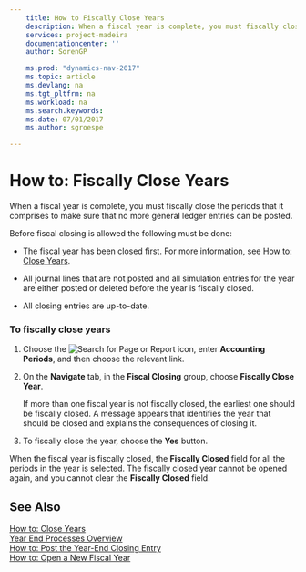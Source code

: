```yaml
---
    title: How to Fiscally Close Years 
    description: When a fiscal year is complete, you must fiscally close the periods that it comprises to make sure that no more general ledger entries can be posted.
    services: project-madeira
    documentationcenter: ''
    author: SorenGP

    ms.prod: "dynamics-nav-2017"
    ms.topic: article
    ms.devlang: na
    ms.tgt_pltfrm: na
    ms.workload: na
    ms.search.keywords:
    ms.date: 07/01/2017
    ms.author: sgroespe

---
```

# How to: Fiscally Close Years
When a fiscal year is complete, you must fiscally close the periods that it comprises to make sure that no more general ledger entries can be posted.  
  
 Before fiscal closing is allowed the following must be done:  
  
-   The fiscal year has been closed first. For more information, see [How to: Close Years](how-to-close-years.md).  
  
-   All journal lines that are not posted and all simulation entries for the year are either posted or deleted before the year is fiscally closed.  
  
-   All closing entries are up-to-date.  
  
### To fiscally close years  
  
1.  Choose the ![Search for Page or Report](media/ui-search/search_small.png "Search for Page or Report icon") icon, enter **Accounting Periods**, and then choose the relevant link.  
  
2.  On the **Navigate** tab, in the **Fiscal Closing** group, choose **Fiscally Close Year**.  
  
     If more than one fiscal year is not fiscally closed, the earliest one should be fiscally closed. A message appears that identifies the year that should be closed and explains the consequences of closing it.  
  
3.  To fiscally close the year, choose the **Yes** button.  
  
 When the fiscal year is fiscally closed, the **Fiscally Closed** field for all the periods in the year is selected. The fiscally closed year cannot be opened again, and you cannot clear the **Fiscally Closed** field.  
  
## See Also  
 [How to: Close Years](how-to-close-years.md)   
 [Year End Processes Overview](year-end-processes-overview.md)   
 [How to: Post the Year-End Closing Entry](how-to-post-the-year-end-closing-entry.md)   
 [How to: Open a New Fiscal Year](how-to-open-a-new-fiscal-year.md)